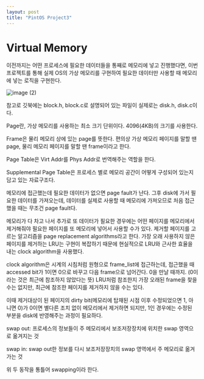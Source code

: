 ```yaml
---
layout: post
title: "PintOS Project3"
---
```

# Virtual Memory

이전까지는 어떤 프로세스에 필요한 데이터들을 통째로 메모리에 넣고 진행했다면, 이번 프로젝트를 통해 실제 OS의 가상 메모리를 구현하여 필요한 데이터만 사용할 때 메모리에 넣는 로직을 구현한다.

![image (2)](https://user-images.githubusercontent.com/49096628/139170344-b6b90d7d-05c4-40c3-8b39-a1d647e0a2d4.png)

참고로 깃북에는 block.h, block.c로 설명되어 있는 파일이 실제로는 disk.h, disk.c이다.

Page란, 가상 메모리를 사용하는 최소 크기 단위이다. 4096(4KB)의 크기를 사용한다.

Frame은 물리 메모리 상에 있는 page를 뜻한다. 편의상 가상 메모리 페이지를 말할 땐 page, 물리 메모리 페이지를 말할 땐 frame이라고 한다.

Page Table은 Virt Addr를 Phys Addr로 번역해주는 역할을 한다.

Supplemental Page Table은 프로세스 별로 메모리 공간이 어떻게 구성되어 있는지 담고 있는 자료구조다.

메모리에 접근했는데 필요한 데이터가 없으면 page fault가 난다. 그후 disk에 가서 필요한 데이터를 가져오는데, 데이터를 실제로 사용할 때 메모리에 가져오므로 처음 접근했을 때는 무조건 page fault다.

메모리가 다 차고 나서 추가로 또 데이터가 필요한 경우에는 어떤 페이지를 메모리에서 제거해줘야 필요한 페이지를 또 메모리에 넣어서 사용할 수가 있다. 제거할 페이지를 고르는 알고리즘을 page replacement algorithms라고 한다. 가장 오래 사용하지 않은 페이지를 제거하는 LRU는 구현이 복잡하기 때문에 현실적으로 LRU와 근사한 효율을 내는 clock algorithm을 사용했다.

clock algorithm은 시계의 시침처럼 원형으로 frame_list에 접근하는데, 접근했을 때 accessed bit가 1이면 0으로 바꾸고 다음 frame으로 넘어간다. 0을 만날 때까지. (0이라는 것은 최근에 참조하지 않았다는 뜻) LRU처럼 참조한지 가장 오래된 frame을 찾을 수는 없지만, 최근에 참조한 페이지를 제거하지 않을 수는 있다.

이때 제거대상이 된 페이지의 dirty bit(메모리에 탑재된 시점 이후 수정되었으면 1, 아니면 0)가 0이면 별다른 조치 없이 메모리에서 제거하면 되지만, 1인 경우에는 수정된 부분을 disk에 반영해주는 과정이 필요하다.

swap out: 프로세스의 정보들이 주 메모리에서 보조저장장치에 위치한 swap 영역으로 옮겨지는 것

swap in: swap out한 정보를 다시 보조저장장치의 swap 영역에서 주 메모리로 옮겨가는 것

위 두 동작을 통틀어 swapping이라 한다.

